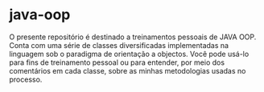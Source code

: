 # java-oop
O presente repositório é destinado a treinamentos pessoais de JAVA OOP. Conta com uma série de classes diversificadas implementadas  na linguagem sob o paradigma de orientação a objectos. Você pode usá-lo para fins de treinamento pessoal ou para entender, por meio dos comentários em cada classe, sobre as minhas metodologias usadas no processo.
